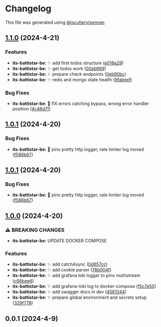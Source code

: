 # Changelog

This file was generated using
[@jscutlery/semver](https://github.com/jscutlery/semver).

## [1.1.0](https://github.com/gipo355/its-battistar/compare/its-battistar-be-1.0.1...its-battistar-be-1.1.0) (2024-4-21)

### Features

- **its-battistar-be:** :sparkles: add first todos structure
  ([e018a29](https://github.com/gipo355/its-battistar/commit/e018a2919fb6e89161b9b0c60debd118886f758c))
- **its-battistar-be:** :sparkles: get todos work
  ([00ab669](https://github.com/gipo355/its-battistar/commit/00ab669f58fc1ff2b42eeb2f4d0385d5aaa487e8))
- **its-battistar-be:** :sparkles: prepare check endpoints
  ([0eb90bc](https://github.com/gipo355/its-battistar/commit/0eb90bc2ee8773a8de239b365e87a036c15f475a))
- **its-battistar-be:** :sparkles: redis and mongo state health
  ([9fabeef](https://github.com/gipo355/its-battistar/commit/9fabeefa479339a88714f7d1520cbccb47a8c9c2))

### Bug Fixes

- **its-battistar-be:** :bug: fIX errors catching bypass, wrong error handler
  position
  ([4c46d7f](https://github.com/gipo355/its-battistar/commit/4c46d7fc0866a9d751612b3a83457909f5fc87d6))

## [1.0.1](https://github.com/gipo355/its-battistar/compare/its-battistar-be-1.0.0...its-battistar-be-1.0.1) (2024-4-20)

### Bug Fixes

- **its-battistar-be:** :bug: pino pretty http logger, rate limiter log moved
  ([f586b67](https://github.com/gipo355/its-battistar/commit/f586b67ea571aa8c3aa8255d8fffa23c9b360b2f))

## [1.0.1](https://github.com/gipo355/its-battistar/compare/its-battistar-be-1.0.0...its-battistar-be-1.0.1) (2024-4-20)

### Bug Fixes

- **its-battistar-be:** :bug: pino pretty http logger, rate limiter log moved
  ([f586b67](https://github.com/gipo355/its-battistar/commit/f586b67ea571aa8c3aa8255d8fffa23c9b360b2f))

## [1.0.0](https://github.com/gipo355/its-battistar/compare/its-battistar-be-0.0.1...its-battistar-be-1.0.0) (2024-4-20)

### ⚠ BREAKING CHANGES

- **its-battistar-be:** UPDATE DOCKER COMPOSE

### Features

- **its-battistar-be:** :sparkles: add catchAsync
  ([0d657cc](https://github.com/gipo355/its-battistar/commit/0d657cc0d1aeb476a7b9583f3e621e47e0ea8f46))
- **its-battistar-be:** :sparkles: add cookie parser
  ([78b004f](https://github.com/gipo355/its-battistar/commit/78b004fc49943e7ff85ed237d9e284885bd02b89))
- **its-battistar-be:** :sparkles: add grafana loki logger to pino multistream
  ([c66bee6](https://github.com/gipo355/its-battistar/commit/c66bee61a53bcbad9a44a10259555c20f411deaa))
- **its-battistar-be:** :sparkles: add grafana-loki log to docker-compose
  ([f5c7e50](https://github.com/gipo355/its-battistar/commit/f5c7e507aba508661284afdf7bd4fa542ed8a8b1))
- **its-battistar-be:** :sparkles: add swagger docs in dev
  ([4561344](https://github.com/gipo355/its-battistar/commit/45613443b24b67c1a646418dcdf6dccac75e5db5))
- **its-battistar-be:** :sparkles: prepare global environment and secrets setup
  ([329f778](https://github.com/gipo355/its-battistar/commit/329f77801a20472416fa0ec3704d30a9211b2377))

## 0.0.1 (2024-4-9)
